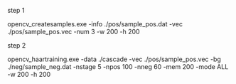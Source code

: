 step 1    

opencv_createsamples.exe -info ./pos/sample_pos.dat -vec ./pos/sample_pos.vec -num 3 -w 200 -h 200

step 2

opencv_haartraining.exe -data ./cascade -vec ./pos/sample_pos.vec -bg ./neg/sample_neg.dat -nstage 5 -npos 100 -nneg 60 -mem 200 -mode ALL -w 200 -h 200
